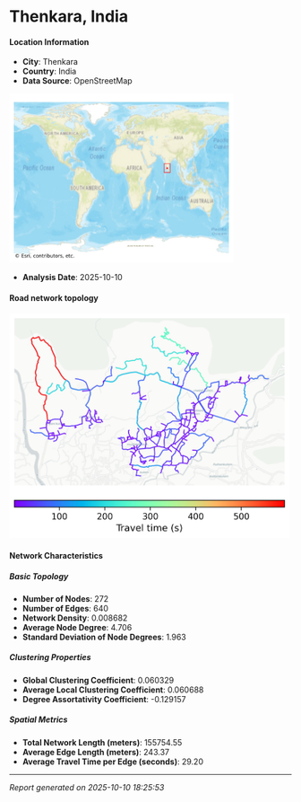 # Thenkara, India

#### Location Information

- **City**: Thenkara
- **Country**: India
- **Data Source**: OpenStreetMap
<img src="Thenkara_location.png" alt="Thenkara Location Map" width="400" />

- **Analysis Date**: 2025-10-10

#### Road network topology

<img src="Thenkara_network_map.png" alt="Thenkara Road Network Map" width="500"/>

#### Network Characteristics

##### Basic Topology

- **Number of Nodes**: 272
- **Number of Edges**: 640
- **Network Density**: 0.008682
- **Average Node Degree**: 4.706
- **Standard Deviation of Node Degrees**: 1.963

##### Clustering Properties

- **Global Clustering Coefficient**: 0.060329
- **Average Local Clustering Coefficient**: 0.060688
- **Degree Assortativity Coefficient**: -0.129157

##### Spatial Metrics

- **Total Network Length (meters)**: 155754.55
- **Average Edge Length (meters)**: 243.37
- **Average Travel Time per Edge (seconds)**: 29.20

---
*Report generated on 2025-10-10 18:25:53*
